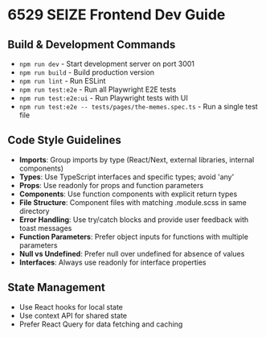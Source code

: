 # 6529 SEIZE Frontend Dev Guide

## Build & Development Commands
- `npm run dev` - Start development server on port 3001
- `npm run build` - Build production version
- `npm run lint` - Run ESLint
- `npm run test:e2e` - Run all Playwright E2E tests
- `npm run test:e2e:ui` - Run Playwright tests with UI
- `npm run test:e2e -- tests/pages/the-memes.spec.ts` - Run a single test file

## Code Style Guidelines
- **Imports**: Group imports by type (React/Next, external libraries, internal components)
- **Types**: Use TypeScript interfaces and specific types; avoid 'any'
- **Props**: Use readonly for props and function parameters
- **Components**: Use function components with explicit return types
- **File Structure**: Component files with matching .module.scss in same directory
- **Error Handling**: Use try/catch blocks and provide user feedback with toast messages
- **Function Parameters**: Prefer object inputs for functions with multiple parameters
- **Null vs Undefined**: Prefer null over undefined for absence of values
- **Interfaces**: Always use readonly for interface properties

## State Management
- Use React hooks for local state
- Use context API for shared state
- Prefer React Query for data fetching and caching